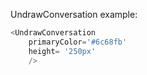UndrawConversation example:
```js 
<UndrawConversation
    primaryColor='#6c68fb'
    height= '250px'
    />
```
